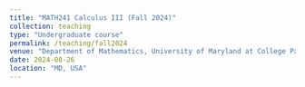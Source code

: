 ```yaml
---
title: "MATH241 Calculus III (Fall 2024)"
collection: teaching
type: "Undergraduate course"
permalink: /teaching/fall2024
venue: "Department of Mathematics, University of Maryland at College Park"
date: 2024-08-26
location: "MD, USA"
---
```

